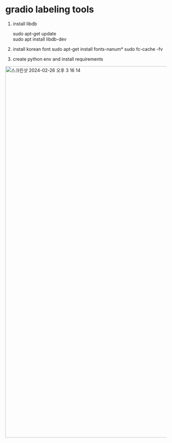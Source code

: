 # gradio labeling tools

1. install libdb
    
    sudo apt-get update    
    sudo apt install libdb-dev    

2. install korean font
    sudo apt-get install fonts-nanum*
    sudo fc-cache -fv

3. create python env and install requirements    

<img width="1156" alt="스크린샷 2024-02-26 오후 3 16 14" src="https://github.com/kyuhong0206/gradio_labeling/assets/32063217/6c700949-cde3-47f9-821f-eff24917a0af">
